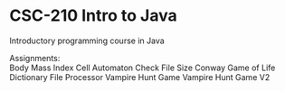 # CSC-210 Intro to Java
Introductory programming course in Java

Assignments:<br>
Body Mass Index
Cell Automaton
Check File Size
Conway Game of Life
Dictionary File Processor
Vampire Hunt Game
Vampire Hunt Game V2
